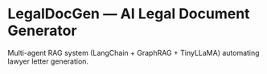 # LegalDocGen — AI Legal Document Generator
Multi-agent RAG system (LangChain + GraphRAG + TinyLLaMA) automating lawyer letter generation.